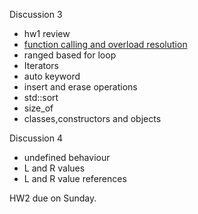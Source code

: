 Discussion 3
- hw1 review
- [function calling and overload resolution](https://github.com/nikunjsanghai/Intermediate_Programming_Cplusplus/blob/main/Week1/Function_overloading.md)
- ranged based for loop 
- Iterators 
- auto keyword
- insert and erase operations
- std::sort
- size_of
- classes,constructors and objects 

Discussion 4
- undefined behaviour 
- L and R values
- L and R value references 


HW2 due on Sunday. 
